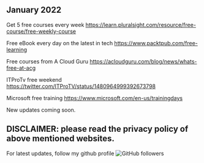 January 2022
-------------------------------------
Get 5 free courses every week https://learn.pluralsight.com/resource/free-course/free-weekly-course

Free eBook every day on the latest in tech https://www.packtpub.com/free-learning

Free courses from A Cloud Guru https://acloudguru.com/blog/news/whats-free-at-acg

ITProTv free weekend https://twitter.com/ITProTV/status/1480964999392673798

Microsoft free training https://www.microsoft.com/en-us/trainingdays

New updates coming soon.

DISCLAIMER: please read the privacy policy of above mentioned websites.
--------------------------------------------------------------------------------------
For latest updates, follow my github profile <img alt="GitHub followers" src="https://img.shields.io/github/followers/josepraveen?style=social"> 




